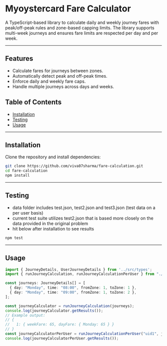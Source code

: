# Myoystercard Fare Calculator

A TypeScript-based library to calculate daily and weekly journey fares with peak/off-peak rules and zone-based capping limits. The library supports multi-week journeys and ensures fare limits are respected per day and per week.

---

## Features

- Calculate fares for journeys between zones.
- Automatically detect peak and off-peak times.
- Enforce daily and weekly fare caps.
- Handle multiple journeys across days and weeks.

## Table of Contents

- [Installation](#installation)
- [Testing](#testing) 
- [Usage](#usage)

---

## Installation

Clone the repository and install dependencies:

```bash
git clone https://github.com/viva07sharma/fare-calculation.git
cd fare-calculation
npm install
```
---

## Testing

- data folder includes test.json, test2.json and test3.json (test data on a per user basis)
- current test suite utilizes test2.json that is based more closely on the data provided in the original problem
- hit below after installation to see results

```bash
npm test
```

---

## Usage

```ts
import { JourneyDetails, UserJourneyDetails } from '../src/types';
import { runJourneyCalculation, runJourneyCalculationPerUser } from "./src/index";

const journeys: JourneyDetails[] = [
  { day: "Monday", time: "08:00", fromZone: 1, toZone: 1 },
  { day: "Monday", time: "09:00", fromZone: 1, toZone: 2 },
];

const journeyCalculator = runJourneyCalculation(journeys);
console.log(journeyCalculator.getResults());
// Example output:
// {
//   1: { weekFare: 65, dayFare: { Monday: 65 } }
// }
const journeyCalculatorPerUser = runJourneyCalculationPerUser("uid1", journeys);
console.log(journeyCalculatorPerUser.getResults());
```
